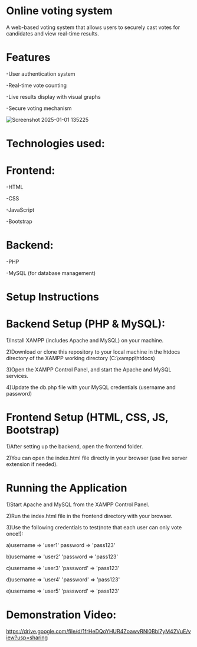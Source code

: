 # Online voting system
A web-based voting system that allows users to securely cast votes for candidates and view real-time results.

# Features
-User authentication system

-Real-time vote counting

-Live results display with visual graphs

-Secure voting mechanism

![Screenshot 2025-01-01 135225](https://github.com/user-attachments/assets/f37271d2-a803-4aa1-aa5b-e160b6053d92)

# Technologies used:

# Frontend: 

-HTML

-CSS

-JavaScript

-Bootstrap 

# Backend:

-PHP

-MySQL (for database management)

# Setup Instructions

# Backend Setup (PHP & MySQL):

1)Install XAMPP (includes Apache and MySQL) on your machine.

2)Download or clone this repository to your local machine in the htdocs directory of the XAMPP working directory (C:\xampp\htdocs)

3)Open the XAMPP Control Panel, and start the Apache and MySQL services.

4)Update the db.php file with your MySQL credentials (username and password)

# Frontend Setup (HTML, CSS, JS, Bootstrap)

1)After setting up the backend, open the frontend folder.

2)You can open the index.html file directly in your browser (use live server extension if needed).

# Running the Application

1)Start Apache and MySQL from the XAMPP Control Panel.

2)Run the index.html file in the frontend directory with your browser.

3)Use the following credentials to test(note that each user can only vote once!):

a)username => 'user1' password => 'pass123'

b)username => 'user2' 'password => 'pass123'

c)username => 'user3' 'password' => 'pass123'

d)username => 'user4' 'password' => 'pass123'

e)username => 'user5' 'password' => 'pass123'

# Demonstration Video:

https://drive.google.com/file/d/1frHeDQoYHUR4ZoawvRNl0Bbl7yM42VuE/view?usp=sharing



